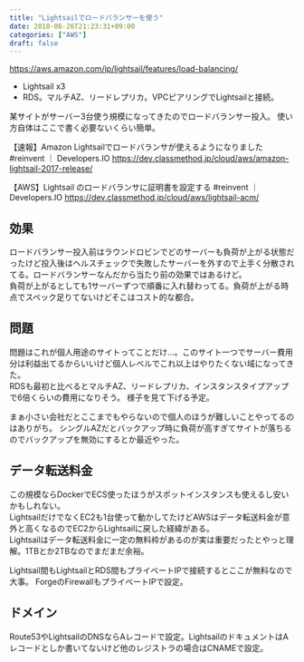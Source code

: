 ```yaml
---
title: "Lightsailでロードバランサーを使う"
date: 2018-06-26T21:23:31+09:00
categories: ["AWS"]
draft: false
---
```


https://aws.amazon.com/jp/lightsail/features/load-balancing/

- Lightsail x3
- RDS。マルチAZ、リードレプリカ。VPCピアリングでLightsailと接続。

某サイトがサーバー3台使う規模になってきたのでロードバランサー投入。
使い方自体はここで書く必要ないくらい簡単。


【速報】Amazon Lightsailでロードバランサが使えるようになりました #reinvent ｜ Developers.IO
https://dev.classmethod.jp/cloud/aws/amazon-lightsail-2017-release/

【AWS】Lightsail のロードバランサに証明書を設定する #reinvent ｜ Developers.IO
https://dev.classmethod.jp/cloud/aws/lightsail-acm/

## 効果
ロードバランサー投入前はラウンドロビンでどのサーバーも負荷が上がる状態だったけど投入後はヘルスチェックで失敗したサーバーを外すので上手く分散されてる。ロードバランサーなんだから当たり前の効果ではあるけど。  
負荷が上がるとしても1サーバーずつで順番に入れ替わってる。負荷が上がる時点でスペック足りてないけどそこはコスト的な都合。

## 問題
問題はこれが個人用途のサイトってことだけ…。このサイト一つでサーバー費用分は利益出てるからいいけど個人レベルでこれ以上はやりたくない域になってきた。  
RDSも最初と比べるとマルチAZ、リードレプリカ、インスタンスタイプアップで6倍くらいの費用になりそう。
様子を見て下げる予定。

まぁ小さい会社だとここまでもやらないので個人のほうが難しいことやってるのはありがち。
シングルAZだとバックアップ時に負荷が高すぎてサイトが落ちるのでバックアップを無効にするとか最近やった。

## データ転送料金
この規模ならDockerでECS使ったほうがスポットインスタンスも使えるし安いかもしれない。  
LightsailだけでなくEC2も1台使って動かしてたけどAWSはデータ転送料金が意外と高くなるのでEC2からLightsailに戻した経緯がある。  
Lightsailはデータ転送料金に一定の無料枠があるのが実は重要だったとやっと理解。1TBとか2TBなのでまだまだ余裕。

Lightsail間もLightsailとRDS間もプライベートIPで接続するとここが無料なので大事。
ForgeのFirewallもプライベートIPで設定。

## ドメイン
Route53やLightsailのDNSならAレコードで設定。LightsailのドキュメントはAレコードとしか書いてないけど他のレジストラの場合はCNAMEで設定。
